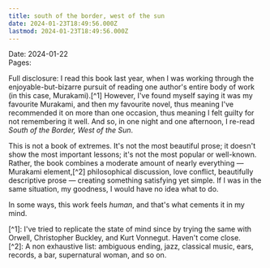 ```yaml
---
title: south of the border, west of the sun
date: 2024-01-23T18:49:56.000Z
lastmod: 2024-01-23T18:49:56.000Z
---
```

Date: 2024-01-22\
Pages:

Full disclosure: I read this book last year, when I was working through the enjoyable-but-bizarre pursuit of reading one author's entire body of work (in this case, Murakami).\[^1] However, I've found myself saying it was my favourite Murakami, and then my favourite novel, thus meaning I've recommended it on more than one occasion, thus meaning I felt guilty for not remembering it well. And so, in one night and one afternoon, I re-read *South of the Border, West of the Sun*.

This is not a book of extremes. It's not the most beautiful prose; it doesn't show the most important lessons; it's not the most popular or well-known. Rather, the book combines a moderate amount of nearly everything — Murakami element,\[^2] philosophical discussion, love conflict, beautifully descriptive prose — creating something satisfying yet simple. If I was in the same situation, my goodness, I would have no idea what to do.

In some ways, this work feels *human*, and that's what cements it in my mind.

\[^1]: I've tried to replicate the state of mind since by trying the same with Orwell, Christopher Buckley, and Kurt Vonnegut. Haven't come close.\
\[^2]: A non exhaustive list: ambiguous ending, jazz, classical music, ears, records, a bar, supernatural woman, and so on.
